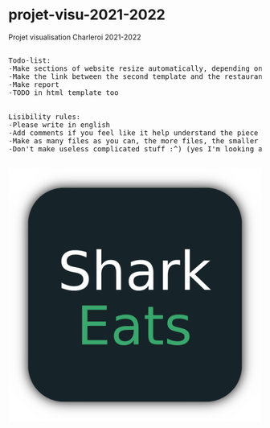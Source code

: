 # projet-visu-2021-2022
Projet visualisation Charleroi 2021-2022

<pre>

Todo-list:
-Make sections of website resize automatically, depending on the size of the window
-Make the link between the second template and the restaurant's list
-Make report
-TODO in html template too


Lisibility rules:
-Please write in english
-Add comments if you feel like it help understand the piece of code
-Make as many files as you can, the more files, the smaller they are, the easier they are to read.
-Don't make useless complicated stuff :^) (yes I'm looking at you Maxim lol)

</pre>

![alt text](https://github.com/DBChoco/projet-visu-2021-2022/blob/main/images/SharkEatsLogo.png)

